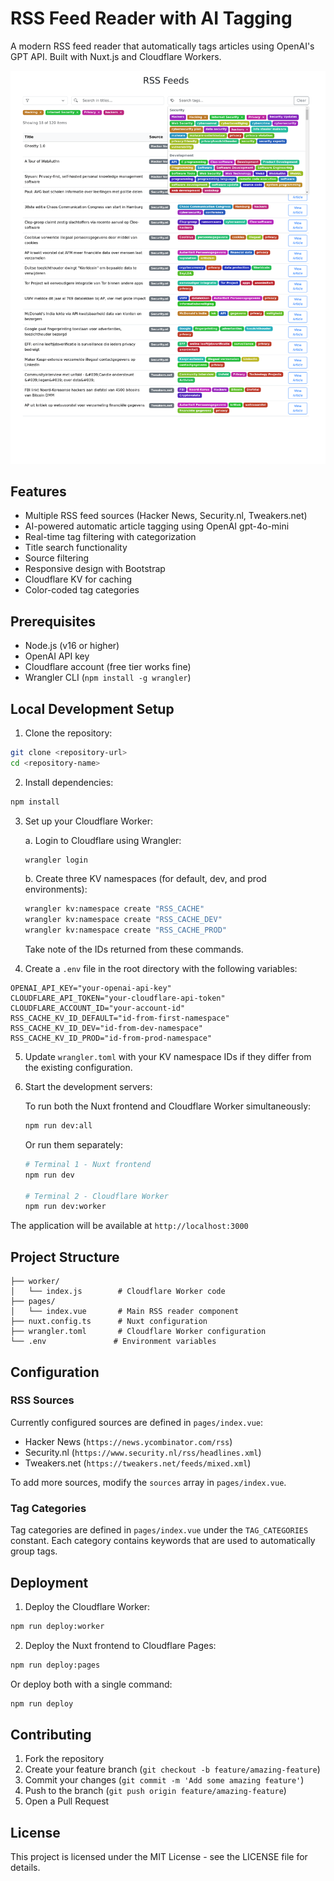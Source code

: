 # RSS Feed Reader with AI Tagging

A modern RSS feed reader that automatically tags articles using OpenAI's GPT API. Built with Nuxt.js and Cloudflare Workers.

![RSS Feed Reader Interface](rss.png)

## Features

- Multiple RSS feed sources (Hacker News, Security.nl, Tweakers.net)
- AI-powered automatic article tagging using OpenAI gpt-4o-mini
- Real-time tag filtering with categorization
- Title search functionality
- Source filtering
- Responsive design with Bootstrap
- Cloudflare KV for caching
- Color-coded tag categories

## Prerequisites

- Node.js (v16 or higher)
- OpenAI API key
- Cloudflare account (free tier works fine)
- Wrangler CLI (`npm install -g wrangler`)

## Local Development Setup

1. Clone the repository:
```bash
git clone <repository-url>
cd <repository-name>
```

2. Install dependencies:
```bash
npm install
```

3. Set up your Cloudflare Worker:

   a. Login to Cloudflare using Wrangler:
   ```bash
   wrangler login
   ```

   b. Create three KV namespaces (for default, dev, and prod environments):
   ```bash
   wrangler kv:namespace create "RSS_CACHE"
   wrangler kv:namespace create "RSS_CACHE_DEV"
   wrangler kv:namespace create "RSS_CACHE_PROD"
   ```

   Take note of the IDs returned from these commands.

4. Create a `.env` file in the root directory with the following variables:
```env
OPENAI_API_KEY="your-openai-api-key"
CLOUDFLARE_API_TOKEN="your-cloudflare-api-token"
CLOUDFLARE_ACCOUNT_ID="your-account-id"
RSS_CACHE_KV_ID_DEFAULT="id-from-first-namespace"
RSS_CACHE_KV_ID_DEV="id-from-dev-namespace"
RSS_CACHE_KV_ID_PROD="id-from-prod-namespace"
```

5. Update `wrangler.toml` with your KV namespace IDs if they differ from the existing configuration.

6. Start the development servers:

   To run both the Nuxt frontend and Cloudflare Worker simultaneously:
   ```bash
   npm run dev:all
   ```

   Or run them separately:
   ```bash
   # Terminal 1 - Nuxt frontend
   npm run dev

   # Terminal 2 - Cloudflare Worker
   npm run dev:worker
   ```

The application will be available at `http://localhost:3000`

## Project Structure

```
├── worker/
│   └── index.js        # Cloudflare Worker code
├── pages/
│   └── index.vue       # Main RSS reader component
├── nuxt.config.ts      # Nuxt configuration
├── wrangler.toml       # Cloudflare Worker configuration
└── .env               # Environment variables
```

## Configuration

### RSS Sources
Currently configured sources are defined in `pages/index.vue`:
- Hacker News (`https://news.ycombinator.com/rss`)
- Security.nl (`https://www.security.nl/rss/headlines.xml`)
- Tweakers.net (`https://tweakers.net/feeds/mixed.xml`)

To add more sources, modify the `sources` array in `pages/index.vue`.

### Tag Categories
Tag categories are defined in `pages/index.vue` under the `TAG_CATEGORIES` constant. Each category contains keywords that are used to automatically group tags.

## Deployment

1. Deploy the Cloudflare Worker:
```bash
npm run deploy:worker
```

2. Deploy the Nuxt frontend to Cloudflare Pages:
```bash
npm run deploy:pages
```

Or deploy both with a single command:
```bash
npm run deploy
```

## Contributing

1. Fork the repository
2. Create your feature branch (`git checkout -b feature/amazing-feature`)
3. Commit your changes (`git commit -m 'Add some amazing feature'`)
4. Push to the branch (`git push origin feature/amazing-feature`)
5. Open a Pull Request

## License

This project is licensed under the MIT License - see the LICENSE file for details.